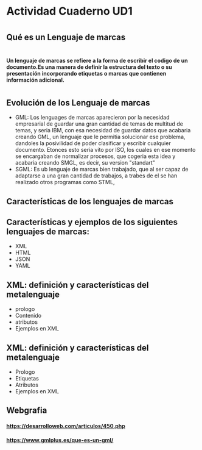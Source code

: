 # **Actividad Cuaderno UD1**
#
## Qué es un Lenguaje de marcas
#
#### Un lenguaje de marcas se refiere a la forma de escribir el codigo de un documento.Es una manera de definir la estructura del texto o su presentación incorporando etiquetas o marcas que contienen información adicional.
#
## Evolución de los Lenguaje de marcas
- GML: Los lenguages de marcas aparecieron por la necesidad empresarial de guardar una gran cantidad de temas de multitud de temas, y seria IBM, con esa necesidad de guardar datos que acabaria creando GML, un lenguaje que le permitia solucionar ese problema, dandoles la posivilidad de poder clasificar y escribir cualquier documento. Etonces esto seria vito por ISO, los cuales en ese momento se encargaban de normalizar procesos, que cogeria esta idea y acabaria creando SMGL, es decir, su version "standart"
- SGML: Es ub lenguaje de marcas bien trabajado, que al ser capaz de adaptarse a una gran cantidad de trabajos, a trabes de el se han realizado otros programas como STML, 
## Características de los lenguajes de marcas
## Características y ejemplos de los siguientes lenguajes de marcas:
- XML
- HTML
- JSON
- YAML
## XML: definición y características del metalenguaje
- prologo
- Contenido
- atributos
- Ejemplos en XML
## XML: definición y características del metalenguaje
- Prologo
- Etiquetas
- Atributos
- Ejemplos en XML
## Webgrafia
#### https://desarrolloweb.com/articulos/450.php
#### https://www.gmlplus.es/que-es-un-gml/
